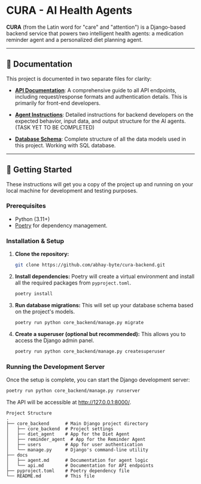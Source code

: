 # CURA - AI Health Agents

**CURA** (from the Latin word for "care" and "attention") is a Django-based backend service that powers two intelligent health agents: a medication reminder agent and a personalized diet planning agent.

---

## 📖 Documentation

This project is documented in two separate files for clarity:

-   **[API Documentation](./docs/api.md)**: A comprehensive guide to all API endpoints, including request/response formats and authentication details. This is primarily for front-end developers.

-   **[Agent Instructions](./docs/agent.md)**: Detailed instructions for backend developers on the expected behavior, input data, and output structure for the AI agents. (TASK YET TO BE COMPLETED)

-   **[Database Schema](./docs/schema.md)**: Complete structure of all the data models used in this project. Working with SQL database. 

---

## 🚀 Getting Started

These instructions will get you a copy of the project up and running on your local machine for development and testing purposes.

### Prerequisites

-   Python (3.11+)
-   [Poetry](https://python-poetry.org/docs/) for dependency management.

### Installation & Setup

1.  **Clone the repository:**
    ```bash
    git clone https://github.com/abhay-byte/cura-backend.git
    ```

2.  **Install dependencies:**
    Poetry will create a virtual environment and install all the required packages from `pyproject.toml`.
    ```bash
    poetry install
    ```

3.  **Run database migrations:**
    This will set up your database schema based on the project's models.
    ```bash
    poetry run python core_backend/manage.py migrate
    ```

4.  **Create a superuser (optional but recommended):**
    This allows you to access the Django admin panel.
    ```bash
    poetry run python core_backend/manage.py createsuperuser
    ```

### Running the Development Server

Once the setup is complete, you can start the Django development server:

```bash
poetry run python core_backend/manage.py runserver
```

The API will be accessible at http://127.0.0.1:8000/.

```
Project Structure
.
├── core_backend      # Main Django project directory
│   ├── core_backend  # Project settings
│   ├── diet_agent    # App for the Diet Agent
│   ├── reminder_agent  # App for the Reminder Agent
│   ├── users         # App for user authentication
│   └── manage.py     # Django's command-line utility
├── docs
│   ├── agent.md      # Documentation for agent logic
│   └── api.md        # Documentation for API endpoints
├── pyproject.toml    # Poetry dependency file
└── README.md         # This file
```
